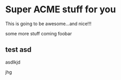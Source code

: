 # Super ACME stuff for you

This is going to be awesome...and nice!!!

some more stuff coming foobar

## test asd

asdlkjd


jhg
